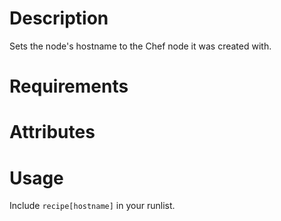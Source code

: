 Description
===========
Sets the node's hostname to the Chef node it was created with.

Requirements
============

Attributes
==========

Usage
=====
Include `recipe[hostname]` in your runlist.
